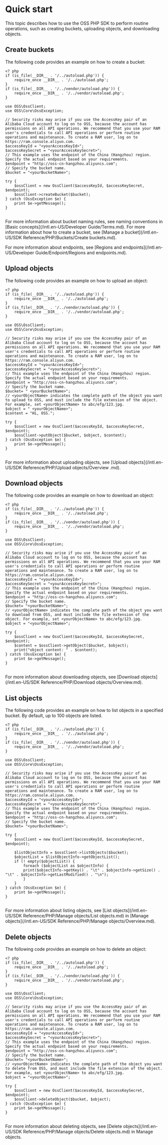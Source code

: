 # Quick start

This topic describes how to use the OSS PHP SDK to perform routine operations, such as creating buckets, uploading objects, and downloading objects.

## Create buckets

The following code provides an example on how to create a bucket:

```
<? php
if (is_file(__DIR__ . '/../autoload.php')) {
    require_once __DIR__ . '/../autoload.php';
}
if (is_file(__DIR__ . '/../vendor/autoload.php')) {
    require_once __DIR__ . '/../vendor/autoload.php';
}

use OSS\OssClient;
use OSS\Core\OssException;

// Security risks may arise if you use the AccessKey pair of an Alibaba Cloud account to log on to OSS, because the account has permissions on all API operations. We recommend that you use your RAM user's credentials to call API operations or perform routine operations and maintenance. To create a RAM user, log on to https://ram.console.aliyun.com.
$accessKeyId = "<yourAccessKeyId>";
$accessKeySecret = "<yourAccessKeySecret>";
// This example uses the endpoint of the China (Hangzhou) region. Specify the actual endpoint based on your requirements.
$endpoint = "http://oss-cn-hangzhou.aliyuncs.com";
// Specify the bucket name.
$bucket = "<yourBucketName>";

try {
    $ossClient = new OssClient($accessKeyId, $accessKeySecret, $endpoint);
    $ossClient->createBucket($bucket);
} catch (OssException $e) {
    print $e->getMessage();
}
            
```

For more information about bucket naming rules, see naming conventions in [Basic concepts](/intl.en-US/Developer Guide/Terms.md). For more information about how to create a bucket, see [Manage a bucket](/intl.en-US/SDK Reference/PHP/Buckets/Create buckets.md).

For more information about endpoints, see [Regions and endpoints](/intl.en-US/Developer Guide/Endpoint/Regions and endpoints.md).

## Upload objects

The following code provides an example on how to upload an object:

```
<? php
if (is_file(__DIR__ . '/../autoload.php')) {
    require_once __DIR__ . '/../autoload.php';
}
if (is_file(__DIR__ . '/../vendor/autoload.php')) {
    require_once __DIR__ . '/../vendor/autoload.php';
}

use OSS\OssClient;
use OSS\Core\OssException;

// Security risks may arise if you use the AccessKey pair of an Alibaba Cloud account to log on to OSS, because the account has permissions on all API operations. We recommend that you use your RAM user's credentials to call API operations or perform routine operations and maintenance. To create a RAM user, log on to https://ram.console.aliyun.com.
$accessKeyId = "<yourAccessKeyId>";
$accessKeySecret = "<yourAccessKeySecret>";
// This example uses the endpoint of the China (Hangzhou) region. Specify the actual endpoint based on your requirements.
$endpoint = "http://oss-cn-hangzhou.aliyuncs.com";
// Specify the bucket name.
$bucket= " <yourBucketName>";
// <yourObjectName> indicates the complete path of the object you want to upload to OSS, and must include the file extension of the object. For example, set <yourObjectName> to abc/efg/123.jpg.
$object = " <yourObjectName>";
$content = "Hi, OSS.";

try {
    $ossClient = new OssClient($accessKeyId, $accessKeySecret, $endpoint);
    $ossClient->putObject($bucket, $object, $content);
} catch (OssException $e) {
    print $e->getMessage();
}
            
```

For more information about uploading objects, see [Upload objects](/intl.en-US/SDK Reference/PHP/Upload objects/Overview .md).

## Download objects

The following code provides an example on how to download an object:

```
<? php
if (is_file(__DIR__ . '/../autoload.php')) {
    require_once __DIR__ . '/../autoload.php';
}
if (is_file(__DIR__ . '/../vendor/autoload.php')) {
    require_once __DIR__ . '/../vendor/autoload.php';
}

use OSS\OssClient;
use OSS\Core\OssException;

// Security risks may arise if you use the AccessKey pair of an Alibaba Cloud account to log on to OSS, because the account has permissions on all API operations. We recommend that you use your RAM user's credentials to call API operations or perform routine operations and maintenance. To create a RAM user, log on to https://ram.console.aliyun.com.
$accessKeyId = "<yourAccessKeyId>";
$accessKeySecret = "<yourAccessKeySecret>";
// This example uses the endpoint of the China (Hangzhou) region. Specify the actual endpoint based on your requirements.
$endpoint = "http://oss-cn-hangzhou.aliyuncs.com";
// Specify the bucket name.
$bucket= "<yourBucketName>";
// <yourObjectName> indicates the complete path of the object you want to download from OSS, and must include the file extension of the object. For example, set <yourObjectName> to abc/efg/123.jpg.
$object = "<yourObjectName>";

try {
    $ossClient = new OssClient($accessKeyId, $accessKeySecret, $endpoint);
    $content = $ossClient->getObject($bucket, $object);
    print("object content: " . $content);
} catch (OssException $e) {
    print $e->getMessage();
}
            
```

For more information about downloading objects, see [Download objects](/intl.en-US/SDK Reference/PHP/Download objects/Overview.md).

## List objects

The following code provides an example on how to list objects in a specified bucket. By default, up to 100 objects are listed.

```
<? php
if (is_file(__DIR__ . '/../autoload.php')) {
    require_once __DIR__ . '/../autoload.php';
}
if (is_file(__DIR__ . '/../vendor/autoload.php')) {
    require_once __DIR__ . '/../vendor/autoload.php';
}

use OSS\OssClient;
use OSS\Core\OssException;

// Security risks may arise if you use the AccessKey pair of an Alibaba Cloud account to log on to OSS, because the account has permissions on all API operations. We recommend that you use your RAM user's credentials to call API operations or perform routine operations and maintenance. To create a RAM user, log on to https://ram.console.aliyun.com.
$accessKeyId = "<yourAccessKeyId>";
$accessKeySecret = "<yourAccessKeySecret>";
// This example uses the endpoint of the China (Hangzhou) region. Specify the actual endpoint based on your requirements.
$endpoint = "http://oss-cn-hangzhou.aliyuncs.com";
// Specify the bucket name.
$bucket= "<yourBucketName>";

try {
    $ossClient = new OssClient($accessKeyId, $accessKeySecret, $endpoint);

    $listObjectInfo = $ossClient->listObjects($bucket);
    $objectList = $listObjectInfo->getObjectList();
    if (! empty($objectList)) {
        foreach ($objectList as $objectInfo) {
        print($objectInfo->getKey() . "\t" . $objectInfo->getSize() . "\t" . $objectInfo->getLastModified() . "\n");
        }
    }
} catch (OssException $e) {
    print $e->getMessage();
}
            
```

For more information about listing objects, see [List objects](/intl.en-US/SDK Reference/PHP/Manage objects/List objects.md) in [Manage objects](/intl.en-US/SDK Reference/PHP/Manage objects/Overview.md).

## Delete objects

The following code provides an example on how to delete an object:

```
<? php
if (is_file(__DIR__ . '/../autoload.php')) {
    require_once __DIR__ . '/../autoload.php';
}
if (is_file(__DIR__ . '/../vendor/autoload.php')) {
    require_once __DIR__ . '/../vendor/autoload.php';
}

use OSS\OssClient;
use OSS\Core\OssException;

// Security risks may arise if you use the AccessKey pair of an Alibaba Cloud account to log on to OSS, because the account has permissions on all API operations. We recommend that you use your RAM user's credentials to call API operations or perform routine operations and maintenance. To create a RAM user, log on to https://ram.console.aliyun.com.
$accessKeyId = "<yourAccessKeyId>";
$accessKeySecret = "<yourAccessKeySecret>";
// This example uses the endpoint of the China (Hangzhou) region. Specify the actual endpoint based on your requirements.
$endpoint = "http://oss-cn-hangzhou.aliyuncs.com";
// Specify the bucket name.
$bucket= "<yourBucketName>";
// <yourObjectName> indicates the complete path of the object you want to delete from OSS, and must include the file extension of the object. For example, set <yourObjectName> to abc/efg/123.jpg.
$object = "<yourObjectName>";

try {
    $ossClient = new OssClient($accessKeyId, $accessKeySecret, $endpoint);
    $ossClient->deleteObject($bucket, $object);
} catch (OssException $e) {
    print $e->getMessage();
}
            
```

For more information about deleting objects, see [Delete objects](/intl.en-US/SDK Reference/PHP/Manage objects/Delete objects.md) in Manage objects.

